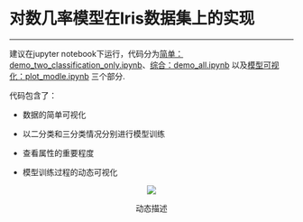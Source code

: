 # 对数几率模型在Iris数据集上的实现
---
建议在jupyter notebook下运行，代码分为[简单：demo_two_classification_only.ipynb](https://github.com/zasle/Iris_logistic_classify/blob/master/demo_two_classification_only.ipynb)、[综合：demo_all.ipynb](https://github.com/zasle/Iris_logistic_classify/blob/master/demo_all.ipynb) 以及[模型可视化：plot_modle.ipynb](https://github.com/zasle/Iris_logistic_classify/blob/master/plot_modle.ipynb) 三个部分.

代码包含了：

- 数据的简单可视化

- 以二分类和三分类情况分别进行模型训练

- 查看属性的重要程度

- 模型训练过程的动态可视化

 <div align="center">
  <img src="img/demo.gif"  />
  <p>动态描述</p>
</div>


